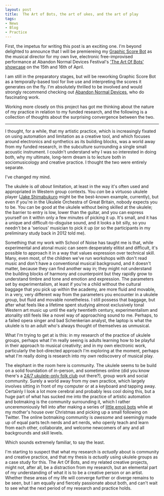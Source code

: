 ```yaml
---
layout: post
title:  The Art of Bots, the art of ukes, and the art of play
tags:
- News
- Blog
- Practice
---
```


First, the impetus for writing this post is an exciting one. I'm beyond delighted to announce that I will be premiereing my [Graphic Score Bot](https://emmawinston.me/graphicscorebot/) as the musical director for my own live, electronic free-improvised performance at Abandon Normal Devices Festival's ['The Art Of Bots' showcase](http://www.andfestival.org.uk/events/art-of-bots-showcase/) on the 15th and 16th of April. 

I am still in the preparatory stages, but will be reworking Graphic Score Bot as a temporally-based tool for live use and interpreting the scores it generates on the fly. I'm absolutely thrilled to be involved and would strongly recommend checking out [Abandon Normal Devices](http://www.andfestival.org.uk/), who do fascinating work.

Working more closely on this project has got me thinking about the nature of my practice in relation to my funded research, and the following is a collection of thoughts about the surprising convergence between the two.

* * *

I thought, for a while, that my artistic practice, which is increasingly fixated on using automation and limitation as a creative tool, and which focuses around electronics and synthetics as its building blocks, was a world away from my funded research, in the subculture surrounding a single small acoustic instrument. I couldn't understand why I was so interested in doing both, why my ultimate, long-term dream is to lecture both in sociomusicology and creative practice. I thought the two were entirely separate.

I've changed my mind.  

The ukulele is *all about* limitation, at least in the way it's often used and appropriated in Western group contexts. You *can* be a virtuoso ukulele player ([Jake Shimabukuro](https://www.youtube.com/watch?v=puSkP3uym5k) might be the best-known example, currently), but even if you're in the Ukulele Orchestra of Great Britain, nobody expects you to be. You can be good at the ukulele without being skilled at the ukulele; the barrier to entry is low, lower than the guitar, and you can express yourself on it within only a few minutes of picking it up. It's small, and it has a unique and difficult-to-disguise sound, and it looks a bit silly, so you needn't be a 'serious' musician to pick it up (or so the participants in my preliminary study back in 2012 told me).

Something that my work with School of Noise has taught me is that, while experimental and atonal music can seem desperately elitist and difficult, it's possible to approach it in a way that values expression over technical skill. Many, even most, of the children we've run workshops with don't read music and don't have a conventional musical background, and it doesn't matter, because they can find another way in; they might not understand the building blocks of harmony and counterpoint but they rapidly grow to understand timbre and tone and emotion and expression. The parameters set by experimentalism, at least if you're a child without the cultural baggage that you pick up within the academy, are more fluid and movable, in a very, very different way from the parameters you encounter in a ukulele group, but fluid and movable nonetheless. I still possess that baggage, but after what feels like a lifetime spent studying almost exclusively tonal Western art music up until the early twentieth century, experimentalism and atonality still feels like a novel way of approaching sound to me. Perhaps, to a failed opera singer and bad Schenkerian analyst, the laptop is what the ukulele is to an adult who's always thought of themselves as unmusical.

What I'm trying to get at is this: in my research of the practice of ukulele groups, perhaps what I'm really seeing is adults learning how to be playful in their approach to musical creativity; and in my own electronic work, particularly the bot-directed approach I'm exploring at the moment, perhaps what I'm really doing is research into my *own* rediscovery of musical play. 

The elephant in the room here is community. The ukulele seems to be build on a solid foundation of in-person, and sometimes online (did you know there's a [24/7 ukulele-only folk club](http://forum.ukuleleunderground.com/forumdisplay.php?47-Seasons-of-the-Ukulele) out there?), group work and social community. Surely a world away from my own practice, which largely involves sitting in front of my computer or at a keyboard and tapping away. Certainly I look a lot more cerebral and probably less cool doing this, but a huge part of what has sucked me into the practice of artistic automation and botmaking is the community surrounding it, which I rather unceremoniously fell into after making a series of [little emoji bots](http://deerful.space) while at my mother's house over Christmas and picking up a small following on Twitter. The online botmaking community is *awesome* and seemingly made up of equal parts tech nerds and art nerds, who openly teach and learn from each other, collaborate, and welcome newcomers of any and all backgrounds and skill levels.  

Which sounds extremely familiar, to say the least. 

I'm starting to suspect that what my research is *actually* about is community and creative practice, and that my thesis is *actually* using ukulele groups as a case study for this. The Art Of Bots, and my related creative projects, might not, after all, be a distraction from my research, but an elemental part of my understanding of what it is to be a creative person or an artist. Whether these areas of my life will converge further or diverge remains to be seen, but I am equally and fiercely passionate about both, and can't wait to see what the next period of my research and practice holds. 
